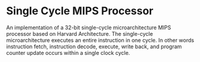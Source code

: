 # Single Cycle MIPS Processor
An implementation of a 32-bit single-cycle microarchitecture MIPS processor based on Harvard Architecture. The single-cycle microarchitecture executes an entire instruction in one cycle. In other words instruction fetch, instruction decode, execute, write back, and program counter update occurs within a single clock cycle. 
